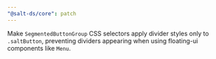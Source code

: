 ```yaml
---
"@salt-ds/core": patch
---
```


Make `SegmentedButtonGroup` CSS selectors apply divider styles only to `.saltButton`, preventing dividers appearing when using floating-ui components like `Menu`.
